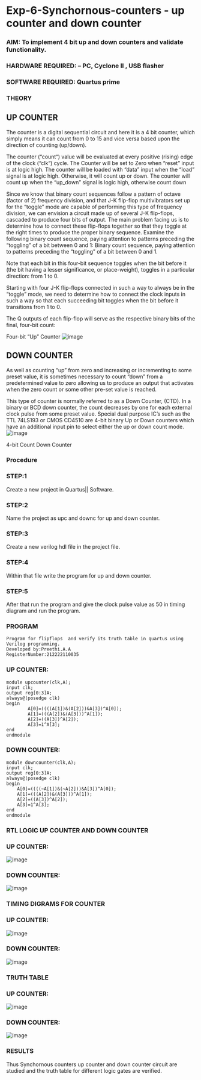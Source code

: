 # Exp-6-Synchornous-counters - up counter and down counter 
### AIM: To implement 4 bit up and down counters and validate  functionality.
### HARDWARE REQUIRED:  – PC, Cyclone II , USB flasher
### SOFTWARE REQUIRED:   Quartus prime
### THEORY 

## UP COUNTER 
The counter is a digital sequential circuit and here it is a 4 bit counter, which simply means it can count from 0 to 15 and vice versa based upon the direction of counting (up/down). 

The counter (“count“) value will be evaluated at every positive (rising) edge of the clock (“clk“) cycle.
The Counter will be set to Zero when “reset” input is at logic high.
The counter will be loaded with “data” input when the “load” signal is at logic high. Otherwise, it will count up or down.
The counter will count up when the “up_down” signal is logic high, otherwise count down

Since we know that binary count sequences follow a pattern of octave (factor of 2) frequency division, and that J-K flip-flop multivibrators set up for the “toggle” mode are capable of performing this type of frequency division, we can envision a circuit made up of several J-K flip-flops, cascaded to produce four bits of output.
The main problem facing us is to determine how to connect these flip-flops together so that they toggle at the right times to produce the proper binary sequence.
Examine the following binary count sequence, paying attention to patterns preceding the “toggling” of a bit between 0 and 1:
Binary count sequence, paying attention to patterns preceding the “toggling” of a bit between 0 and 1.

Note that each bit in this four-bit sequence toggles when the bit before it (the bit having a lesser significance, or place-weight), toggles in a particular direction: from 1 to 0.



 
 

Starting with four J-K flip-flops connected in such a way to always be in the “toggle” mode, we need to determine how to connect the clock inputs in such a way so that each succeeding bit toggles when the bit before it transitions from 1 to 0.

The Q outputs of each flip-flop will serve as the respective binary bits of the final, four-bit count:

 
 

Four-bit “Up” Counter
![image](https://user-images.githubusercontent.com/36288975/169644758-b2f4339d-9532-40c5-af40-8f4f8c942e2c.png)



## DOWN COUNTER 

As well as counting “up” from zero and increasing or incrementing to some preset value, it is sometimes necessary to count “down” from a predetermined value to zero allowing us to produce an output that activates when the zero count or some other pre-set value is reached.

This type of counter is normally referred to as a Down Counter, (CTD). In a binary or BCD down counter, the count decreases by one for each external clock pulse from some preset value. Special dual purpose IC’s such as the TTL 74LS193 or CMOS CD4510 are 4-bit binary Up or Down counters which have an additional input pin to select either the up or down count mode.
![image](https://user-images.githubusercontent.com/36288975/169644844-1a14e123-7228-4ed8-81a9-eb937dff4ac8.png)


4-bit Count Down Counter
### Procedure
### STEP:1
Create a new project in Quartus|| Software.

### STEP:2
Name the project as upc and downc for up and down counter.

### STEP:3
Create a new verilog hdl file in the project file.

### STEP:4
Within that file write the program for up and down counter.

### STEP:5
After that run the program and give the clock pulse value as 50 in timing diagram and run the program.

### PROGRAM 
```
Program for flipflops  and verify its truth table in quartus using Verilog programming.
Developed by:Preethi.A.A
RegisterNumber:212222110035
```
### UP COUNTER:
```
module upcounter(clk,A);
input clk;
output reg[0:3]A;
always@(posedge clk)
begin
		A[0]=((((A[1])&(A[2]))&A[3])^A[0]);
		A[1]=(((A[2])&(A[3]))^A[1]);
		A[2]=((A[3])^A[2]);
		A[3]=1^A[3];
end
endmodule
```
### DOWN COUNTER:
```
module downcounter(clk,A);
input clk;
output reg[0:3]A;
always@(posedge clk)
begin
	A[0]=((((~A[1])&(~A[2]))&A[3])^A[0]);
	A[1]=(((A[2])&(A[3]))^A[1]);
	A[2]=((A[3])^A[2]);
	A[3]=1^A[3];
end
endmodule
```
### RTL LOGIC UP COUNTER AND DOWN COUNTER  
### UP COUNTER:

![image](https://github.com/PreethiArunachalam/Exp-7-Synchornous-counters-/assets/120115840/411b75fc-4013-4e45-a074-746b7717fc13)

### DOWN COUNTER:

![image](https://github.com/PreethiArunachalam/Exp-7-Synchornous-counters-/assets/120115840/ef90741f-8890-46ae-8909-4a62b99315da)

### TIMING DIGRAMS FOR COUNTER  
### UP COUNTER:

![image](https://github.com/PreethiArunachalam/Exp-7-Synchornous-counters-/assets/120115840/55432dbf-cf6b-42f0-85ad-13f2d99e7a2d)

### DOWN COUNTER:

![image](https://github.com/PreethiArunachalam/Exp-7-Synchornous-counters-/assets/120115840/30c8a06d-609d-409d-892c-bc9c5aa8c217)

### TRUTH TABLE 
### UP COUNTER:

![image](https://github.com/PreethiArunachalam/Exp-7-Synchornous-counters-/assets/120115840/1c85a199-833e-481c-8eea-43e4206a2216)

### DOWN COUNTER:

![image](https://github.com/PreethiArunachalam/Exp-7-Synchornous-counters-/assets/120115840/5f7498ff-d258-4d25-9d6d-1fd58474ee7b)

### RESULTS 
Thus Synchornous counters up counter and down counter circuit are studied and the truth table for different logic gates are verified.
